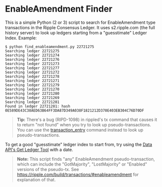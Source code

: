 EnableAmendment Finder
======================

This is a simple Python (2 or 3) script to search for EnableAmendment type transactions in the Ripple Consensus Ledger. It uses s2.ripple.com (the full history server) to look up ledgers starting from a "guesstimate" Ledger Index. Example:

    $ python find_enableamendment.py 22721275
    Searching ledger 22721275
    Searching ledger 22721274
    Searching ledger 22721276
    Searching ledger 22721273
    Searching ledger 22721277
    Searching ledger 22721272
    Searching ledger 22721278
    Searching ledger 22721271
    Searching ledger 22721279
    Searching ledger 22721270
    Searching ledger 22721280
    Searching ledger 22721269
    Searching ledger 22721281
    Found in ledger 22721281: hash 0E589DE43C38AED63B64FF3DA87D349A038F1821212D370E403EB304C76D70DF

> **Tip:** There's a bug (RIPD-1098) in rippled's tx command that causes it to return "not found" when you try to look up pseudo-transactions. You can use the [transaction_entry](https://ripple.com/build/rippled-apis/#transaction-entry) command instead to look up pseudo-transactions.

To get a good "guesstimate" ledger index to start from, try using the [Data API's Get Ledger Tool](https://ripple.com/build/data-api-tool/#get-ledger) with a date. 

> **Note:** This script finds "any" EnableAmendment pseudo-transaction, which can include the "GotMajority", "LostMajority" or "Enabled" versions of the pseudo-tx.  See https://ripple.com/build/transactions/#enableamendment for explanation of that.


